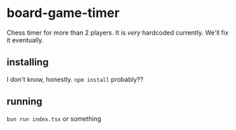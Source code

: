 # board-game-timer
Chess timer for more than 2 players. It is *very* hardcoded currently. We'll fix it eventually.

## installing
I don't know, honestly. `npm install` probably??
## running
`bun run index.tsx` or something
